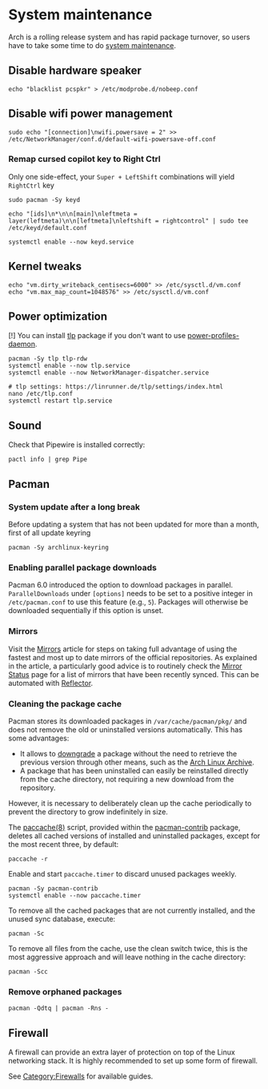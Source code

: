 # **System maintenance**

Arch is a rolling release system and has rapid package turnover, so users have to take some time to do [system maintenance](https://wiki.archlinux.org/title/System_maintenance).

## **Disable hardware speaker**

```shell
echo "blacklist pcspkr" > /etc/modprobe.d/nobeep.conf
```

## **Disable wifi power management**

```shell
sudo echo "[connection]\nwifi.powersave = 2" >> /etc/NetworkManager/conf.d/default-wifi-powersave-off.conf
```

### **Remap cursed copilot key to Right Ctrl**

Only one side-effect, your `Super + LeftShift` combinations will yield `RightCtrl` key 

```shell
sudo pacman -Sy keyd

echo "[ids]\n*\n\n[main]\nleftmeta = layer(leftmeta)\n\n[leftmeta]\nleftshift = rightcontrol" | sudo tee /etc/keyd/default.conf

systemctl enable --now keyd.service
```

## **Kernel tweaks**

```shell
echo "vm.dirty_writeback_centisecs=6000" >> /etc/sysctl.d/vm.conf
echo "vm.max_map_count=1048576" >> /etc/sysctl.d/vm.conf
```

## **Power optimization**

[!] You can install [tlp](https://wiki.archlinux.org/title/TLP) package if you don't want to use [power-profiles-daemon](https://wiki.archlinux.org/title/CPU_frequency_scaling#power-profiles-daemon).

```shell
pacman -Sy tlp tlp-rdw
systemctl enable --now tlp.service
systemctl enable --now NetworkManager-dispatcher.service

# tlp settings: https://linrunner.de/tlp/settings/index.html
nano /etc/tlp.conf
systemctl restart tlp.service
```

## **Sound**

Check that Pipewire is installed correctly:

```shell
pactl info | grep Pipe
```

## **Pacman**

### **System update after a long break**

Before updating a system that has not been updated for more than a month, first of all update keyring

```shell
pacman -Sy archlinux-keyring
```

### **Enabling parallel package downloads**

Pacman 6.0 introduced the option to download packages in parallel. `ParallelDownloads` under `[options]` needs to be set to a positive integer in `/etc/pacman.conf` to use this feature (e.g., `5`). Packages will otherwise be downloaded sequentially if this option is unset.

### **Mirrors**

Visit the [Mirrors](https://wiki.archlinux.org/title/Mirrors) article for steps on taking full advantage of using the fastest and most up to date mirrors of the official repositories. As explained in the article, a particularly good advice is to routinely check the [Mirror Status](https://archlinux.org/mirrors/status/) page for a list of mirrors that have been recently synced. This can be automated with [Reflector](https://wiki.archlinux.org/title/Reflector). 


### **Cleaning the package cache**

Pacman stores its downloaded packages in `/var/cache/pacman/pkg/` and does not remove the old or uninstalled versions automatically.
This has some advantages:

* It allows to [downgrade](https://wiki.archlinux.org/title/Downgrade) a package without the need to retrieve the previous version through other means, such as the [Arch Linux Archive](https://wiki.archlinux.org/title/Arch_Linux_Archive).
* A package that has been uninstalled can easily be reinstalled directly from the cache directory, not requiring a new download from the repository.

However, it is necessary to deliberately clean up the cache periodically to prevent the directory to grow indefinitely in size.

The [paccache(8)](https://man.archlinux.org/man/paccache.8) script, provided within the [pacman-contrib](https://archlinux.org/packages/?name=pacman-contrib) package, deletes all cached versions of installed and uninstalled packages, except for the most recent three, by default:

```shell
paccache -r
```

Enable and start `paccache.timer` to discard unused packages weekly.

```shell
pacman -Sy pacman-contrib
systemctl enable --now paccache.timer
```

To remove all the cached packages that are not currently installed, and the unused sync database, execute:

```shell
pacman -Sc
```

To remove all files from the cache, use the clean switch twice, this is the most aggressive approach and will leave nothing in the cache directory:

```shell
pacman -Scc
```

### **Remove orphaned packages**

```shell
pacman -Qdtq | pacman -Rns -
```

## **Firewall**

A firewall can provide an extra layer of protection on top of the Linux networking stack. It is highly recommended to set up some form of firewall.

See [Category:Firewalls](https://wiki.archlinux.org/title/Category:Firewalls) for available guides.
